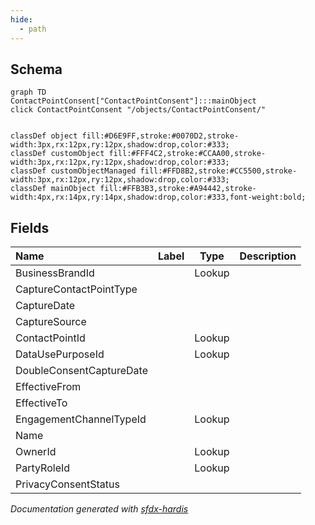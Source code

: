 ```yaml
---
hide:
  - path
---
```



## Schema

```mermaid
graph TD
ContactPointConsent["ContactPointConsent"]:::mainObject
click ContactPointConsent "/objects/ContactPointConsent/"


classDef object fill:#D6E9FF,stroke:#0070D2,stroke-width:3px,rx:12px,ry:12px,shadow:drop,color:#333;
classDef customObject fill:#FFF4C2,stroke:#CCAA00,stroke-width:3px,rx:12px,ry:12px,shadow:drop,color:#333;
classDef customObjectManaged fill:#FFD8B2,stroke:#CC5500,stroke-width:3px,rx:12px,ry:12px,shadow:drop,color:#333;
classDef mainObject fill:#FFB3B3,stroke:#A94442,stroke-width:4px,rx:14px,ry:14px,shadow:drop,color:#333,font-weight:bold;

```


<!-- Object description -->

## Fields

| Name      | Label | Type | Description |
| :-------- | :---- | :--: | :---------- | 
| BusinessBrandId |  | Lookup | <!-- --> |
| CaptureContactPointType |  |  | <!-- --> |
| CaptureDate |  |  | <!-- --> |
| CaptureSource |  |  | <!-- --> |
| ContactPointId |  | Lookup | <!-- --> |
| DataUsePurposeId |  | Lookup | <!-- --> |
| DoubleConsentCaptureDate |  |  | <!-- --> |
| EffectiveFrom |  |  | <!-- --> |
| EffectiveTo |  |  | <!-- --> |
| EngagementChannelTypeId |  | Lookup | <!-- --> |
| Name |  |  | <!-- --> |
| OwnerId |  | Lookup | <!-- --> |
| PartyRoleId |  | Lookup | <!-- --> |
| PrivacyConsentStatus |  |  | <!-- --> |








_Documentation generated with [sfdx-hardis](https://sfdx-hardis.cloudity.com)_
